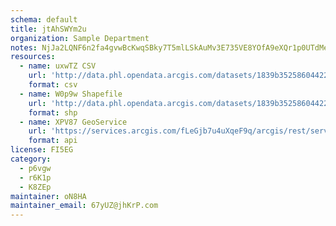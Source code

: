 ```yaml
---
schema: default
title: jtAhSWYm2u 
organization: Sample Department 
notes: NjJa2LQNF6n2fa4gvwBcKwqSBky7T5mlLSkAuMv3E735VE8YOfA9eXQr1p0UTdMeGdoxitPxngtZyZc IUjROqV JzYHPWzhsCoD 
resources:
  - name: uxwTZ CSV
    url: 'http://data.phl.opendata.arcgis.com/datasets/1839b35258604422b0b520cbb668df0d_0.csv'
    format: csv
  - name: W0p9w Shapefile
    url: 'http://data.phl.opendata.arcgis.com/datasets/1839b35258604422b0b520cbb668df0d_0.zip'
    format: shp
  - name: XPV87 GeoService
    url: 'https://services.arcgis.com/fLeGjb7u4uXqeF9q/arcgis/rest/services/Air_Monitoring_Stations/FeatureServer/0/query'
    format: api
license: FI5EG 
category:
  - p6vgw 
  - r6K1p 
  - K8ZEp 
maintainer: oN8HA  
maintainer_email: 67yUZ@jhKrP.com
---
```

